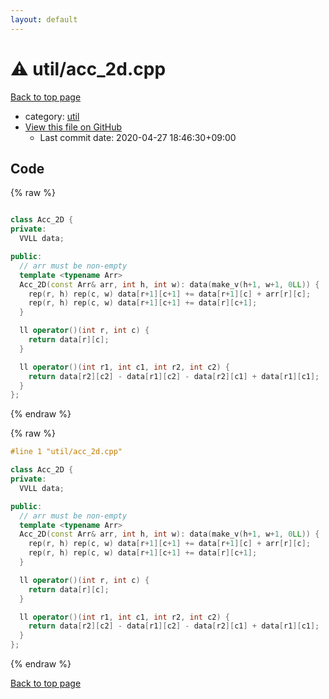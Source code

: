 ```yaml
---
layout: default
---
```


<!-- mathjax config similar to math.stackexchange -->
<script type="text/javascript" async
  src="https://cdnjs.cloudflare.com/ajax/libs/mathjax/2.7.5/MathJax.js?config=TeX-MML-AM_CHTML">
</script>
<script type="text/x-mathjax-config">
  MathJax.Hub.Config({
    TeX: { equationNumbers: { autoNumber: "AMS" }},
    tex2jax: {
      inlineMath: [ ['$','$'] ],
      processEscapes: true
    },
    "HTML-CSS": { matchFontHeight: false },
    displayAlign: "left",
    displayIndent: "2em"
  });
</script>

<script type="text/javascript" src="https://cdnjs.cloudflare.com/ajax/libs/jquery/3.4.1/jquery.min.js"></script>
<script src="https://cdn.jsdelivr.net/npm/jquery-balloon-js@1.1.2/jquery.balloon.min.js" integrity="sha256-ZEYs9VrgAeNuPvs15E39OsyOJaIkXEEt10fzxJ20+2I=" crossorigin="anonymous"></script>
<script type="text/javascript" src="../../assets/js/copy-button.js"></script>
<link rel="stylesheet" href="../../assets/css/copy-button.css" />


# :warning: util/acc_2d.cpp

<a href="../../index.html">Back to top page</a>

* category: <a href="../../index.html#05c7e24700502a079cdd88012b5a76d3">util</a>
* <a href="{{ site.github.repository_url }}/blob/master/util/acc_2d.cpp">View this file on GitHub</a>
    - Last commit date: 2020-04-27 18:46:30+09:00




## Code

<a id="unbundled"></a>
{% raw %}
```cpp

class Acc_2D {
private:
  VVLL data;

public:
  // arr must be non-empty
  template <typename Arr>
  Acc_2D(const Arr& arr, int h, int w): data(make_v(h+1, w+1, 0LL)) {
    rep(r, h) rep(c, w) data[r+1][c+1] += data[r+1][c] + arr[r][c];
    rep(r, h) rep(c, w) data[r+1][c+1] += data[r][c+1];
  }

  ll operator()(int r, int c) {
    return data[r][c];
  }

  ll operator()(int r1, int c1, int r2, int c2) {
    return data[r2][c2] - data[r1][c2] - data[r2][c1] + data[r1][c1];
  }
};

```
{% endraw %}

<a id="bundled"></a>
{% raw %}
```cpp
#line 1 "util/acc_2d.cpp"

class Acc_2D {
private:
  VVLL data;

public:
  // arr must be non-empty
  template <typename Arr>
  Acc_2D(const Arr& arr, int h, int w): data(make_v(h+1, w+1, 0LL)) {
    rep(r, h) rep(c, w) data[r+1][c+1] += data[r+1][c] + arr[r][c];
    rep(r, h) rep(c, w) data[r+1][c+1] += data[r][c+1];
  }

  ll operator()(int r, int c) {
    return data[r][c];
  }

  ll operator()(int r1, int c1, int r2, int c2) {
    return data[r2][c2] - data[r1][c2] - data[r2][c1] + data[r1][c1];
  }
};

```
{% endraw %}

<a href="../../index.html">Back to top page</a>

